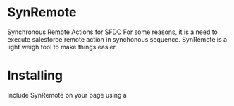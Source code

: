 
# SynRemote
Synchronous Remote Actions for SFDC
For some reasons, it is a need to execute salesforce remote action in synchonous sequence. SynRemote is a light weigh tool to make things easier.


# Installing
Include SynRemote on your page using a <script> tag


# Usage
Excample 1 Synchronize in pretty
    var w1 = SynRemote.factory('myController.remoteAction1');
    var w2 = SynRemote.factory('myController.remoteAction2', para);
    var w3 = SynRemote.factory('myController.remoteAction3', [para1,para2]);
    SynRemote.synAll([w1,w2,w3]);

Excample 2 Easy to make handlers
    var w1 = SynRemote.factory('myController.remoteAction1', null).then(function(result){
      if(result === true){
        console.log('Execution succeed')
      }
    }).fail(function(error){
      alert(error.message);
    });
    
    SynRemote.synAll([w1]);
    
Excample 3 Pass data dynamically
    var w1 = SynRemote.factory('myController.remoteAction1');
    ...
    w1.data = JSON.stringify(formData);
    SynRemote.synAll([w1]);


# Advanced
    var printRes = function(res){
 			console.log("Result:" + res);
 		}
 		
 		var w1 = SynRemote.factory('synModelTest_Ctlr.regularTest');
 		var w2 = SynRemote.factory('synModelTest_Ctlr.accountCount', null, {complete:printRes});
 		var w3 = SynRemote.factory('synModelTest_Ctlr.randomNumber', null, {complete:printRes});
 		var w4 = SynRemote.factory('synModelTest_Ctlr.square',50).then(function(res){
 			console.log("square of 50 is " + res);
 		}).fail(function(){
 			console.log('Failed in calculate square.');
 		});
		var w5 = SynRemote.factory('synModelTest_Ctlr.regularTest2', null, {
			error: function(error){
				console.log('error:' + error.message)
			},
			complete: function(){
				console.log('complete:regularTest2')
			}
		}, {buffer: true, timeout: 120000});

    var SynRemoteTest = SynRemote.synAll([w1,w2,w3,w4], function(){
				console.log('All Done!');
		});

		setTimeout(function(){
				alert(w1.result);//result is stored in wrapper, but only accessible after callback, watch out.
		},3000)
